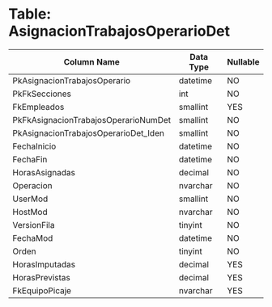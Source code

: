 # Table: AsignacionTrabajosOperarioDet

| Column Name | Data Type | Nullable |
|-------------|-----------|----------|
| PkAsignacionTrabajosOperario | datetime | NO |
| PkFkSecciones | int | NO |
| FkEmpleados | smallint | YES |
| PkFkAsignacionTrabajosOperarioNumDet | smallint | NO |
| PkAsignacionTrabajosOperarioDet_Iden | smallint | NO |
| FechaInicio | datetime | NO |
| FechaFin | datetime | NO |
| HorasAsignadas | decimal | NO |
| Operacion | nvarchar | NO |
| UserMod | smallint | NO |
| HostMod | nvarchar | NO |
| VersionFila | tinyint | NO |
| FechaMod | datetime | NO |
| Orden | tinyint | NO |
| HorasImputadas | decimal | YES |
| HorasPrevistas | decimal | YES |
| FkEquipoPicaje | nvarchar | YES |
